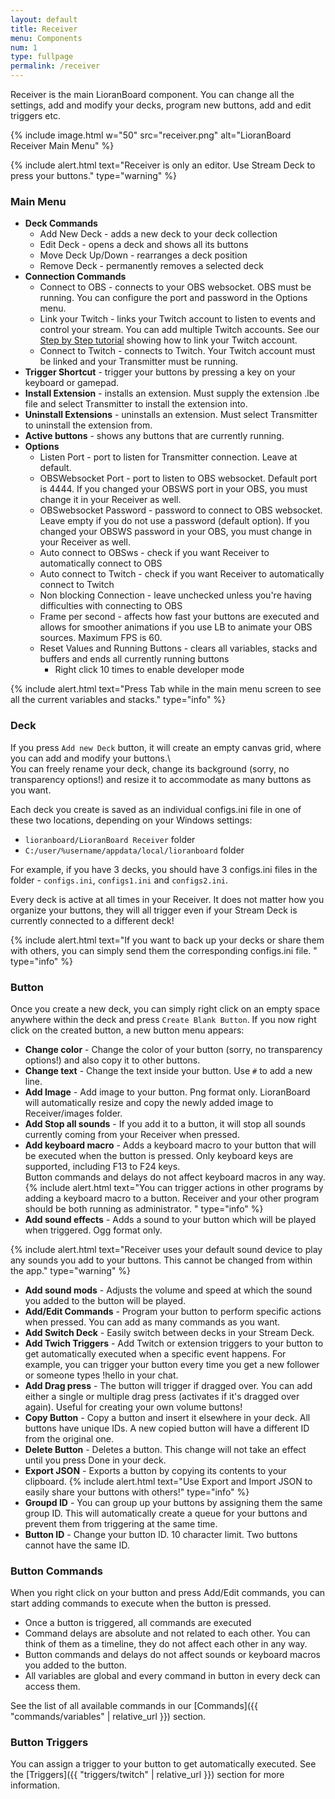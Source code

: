 ```yaml
---
layout: default
title: Receiver
menu: Components
num: 1
type: fullpage
permalink: /receiver
---
```

Receiver is the main LioranBoard component. You can change all the settings, add and modify your decks, program new buttons, add and edit triggers etc. 

{% include image.html w="50" src="receiver.png" alt="LioranBoard Receiver Main Menu" %}

{% include alert.html text="Receiver is only an editor. Use Stream Deck to press your buttons." type="warning" %} 

### Main Menu
- **Deck Commands**
   - Add New Deck - adds a new deck to your deck collection 
   - Edit Deck - opens a deck and shows all its buttons
   - Move Deck Up/Down - rearranges a deck position
   - Remove Deck - permanently removes a selected deck 
- **Connection Commands**
   - Connect to OBS - connects to your OBS websocket. OBS must be running. You can configure the port and password in the Options menu.
   - Link your Twitch - links your Twitch account to listen to events and control your stream. You can add multiple Twitch accounts. See our 
    [Step by Step tutorial](step-by-step.html) showing how to link your Twitch account. 
   - Connect to Twitch - connects to Twitch. Your Twitch account must be linked and your Transmitter must be running. 
- **Trigger Shortcut** - trigger your buttons by pressing a key on your keyboard or gamepad. 
- **Install Extension** - installs an extension. Must supply the extension .lbe file and select Transmitter to install the extension into. 
- **Uninstall Extensions** - uninstalls an extension. Must select Transmitter to uninstall the extension from. 
- **Active buttons** - shows any buttons that are currently running. 
- **Options** 
    - Listen Port - port to listen for Transmitter connection. Leave at default. 
    - OBSWebsocket Port - port to listen to OBS websocket. Default port is 4444. If you changed your OBSWS port in your OBS, you must change it in your Receiver as well. 
    - OBSwebsocket Password - password to connect to OBS websocket. Leave empty if you do not use a password (default option). If you changed your OBSWS password in your OBS, you must change in your Receiver as well. 
    - Auto connect to OBSws - check if you want Receiver to automatically connect to OBS
    - Auto connect to Twitch - check if you want Receiver to automatically connect to Twitch 
    - Non blocking Connection - leave unchecked unless you're having difficulties with connecting to OBS 
    - Frame per second - affects how fast your buttons are executed and allows for smoother animations if you use LB to animate your OBS sources. Maximum FPS is 60. 
    - Reset Values and Running Buttons - clears all variables, stacks and buffers and ends all currently running buttons 
        - Right click 10 times to enable developer mode 

{% include alert.html text="Press Tab while in the main menu screen to see all the current variables and stacks." type="info" %}   

### Deck

If you press `Add new Deck` button, it will create an empty canvas grid, where you can add and modify your buttons.\    
You can freely rename your deck, change its background (sorry, no transparency options!) and resize it to accommodate as many buttons as you want.

Each deck you create is saved as an individual configs.ini file in one of these two locations, depending on your Windows settings: 
- <code>lioranboard/LioranBoard Receiver</code> folder
- <code>C:/user/%username/appdata/local/lioranboard</code> folder

For example, if you have 3 decks, you should have 3 configs.ini files in the folder - <code>configs.ini</code>, <code>configs1.ini</code> and <code>configs2.ini</code>.

Every deck is active at all times in your Receiver. It does not matter how you organize your buttons, they will all trigger even if your Stream Deck is currently connected to a different deck!

{% include alert.html text="If you want to back up your decks or share them with others, you can simply send them the corresponding configs.ini file. " type="info" %}      

### Button 
Once you create a new deck, you can simply right click on an empty space anywhere within the deck and press `Create Blank Button`. If you now right click on the created button, a new button menu appears: 
- **Change color** - Change the color of your button (sorry, no transparency options!) and also copy it to other buttons. 
- **Change text** - Change the text inside your button. Use <code>#</code> to add a new line.
- **Add Image** - Add image to your button. Png format only. LioranBoard will automatically resize and copy the newly added image to Receiver/images folder. 
- **Add Stop all sounds** - If you add it to a button, it will stop all sounds currently coming from your Receiver when pressed. 
- **Add keyboard macro** - Adds a keyboard macro to your button that will be executed when the button is pressed. Only keyboard keys are supported, including F13 to F24 keys.   
Button commands and delays do not affect keyboard macros in any way.
{% include alert.html text="You can trigger actions in other programs by adding a keyboard macro to a button. Receiver and your other program should be both running as administrator. " type="info" %}    
- **Add sound effects** - Adds a sound to your button which will be played when triggered. Ogg format only. 

{% include alert.html text="Receiver uses your default sound device to play any sounds you add to your buttons. This cannot be changed from within the app." type="warning" %}    
- **Add sound mods** - Adjusts the volume and speed at which the sound you added to the button will be played. 
- **Add/Edit Commands** - Program your button to perform specific actions when pressed. You can add as many commands as you want. 
- **Add Switch Deck** - Easily switch between decks in your Stream Deck. 
- **Add Twich Triggers** - Add Twitch or extension triggers to your button to get automatically executed when a specific event happens. For example, you can trigger your button every time you get a new follower or someone types !hello in your chat. 
- **Add Drag press** - The button will trigger if dragged over. You can add either a single or multiple drag press (activates if it's dragged over again). Useful for creating your own volume buttons! 
- **Copy Button** - Copy a button and insert it elsewhere in your deck. All buttons have unique IDs. A new copied button will have a different ID from the original one.
- **Delete Button** - Deletes a button. This change will not take an effect until you press Done in your deck. 
- **Export JSON** - Exports a button by copying its contents to your clipboard. 
{% include alert.html text="Use Export and Import JSON to easily share your buttons with others!" type="info" %}  
- **Groupd ID** - You can group up your buttons by assigning them the same group ID. This will automatically create a queue for your buttons and prevent them from triggering at the same time. 
- **Button ID** - Change your button ID. 10 character limit. Two buttons cannot have the same ID. 

### Button Commands
When you right click on your button and press Add/Edit commands, you can start adding commands to execute when the button is pressed.     
- Once a button is triggered, all commands are executed
- Command delays are absolute and not related to each other. You can think of them as a timeline, they do not affect each other in any way. 
- Button commands and delays do not affect sounds or keyboard macros you added to the button.
- All variables are global and every command in button in every deck can access them.  

See the list of all available commands in our [Commands]({{ "commands/variables" | relative_url }}) section. 

### Button Triggers
You can assign a trigger to your button to get automatically executed. 
See the [Triggers]({{ "triggers/twitch" | relative_url }}) section for more information. 
